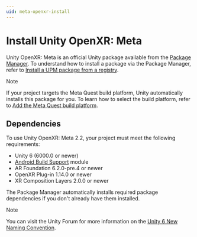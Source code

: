```yaml
---
uid: meta-openxr-install
---
```

# Install Unity OpenXR: Meta

Unity OpenXR: Meta is an official Unity package available from the [Package Manager](https://docs.unity3d.com/6000.0/Documentation/Manual/upm-ui.html). To understand how to install a package via the Package Manager, refer to [Install a UPM package from a registry](https://docs.unity3d.com/6000.0/Documentation/Manual/upm-ui-install.html).

> [!NOTE]
> If your project targets the Meta Quest build platform, Unity automatically installs this package for you. To learn how to select the build platform, refer to [Add the Meta Quest build platform](xref:meta-openxr-project-settings#build-platform).

## Dependencies

To use Unity OpenXR: Meta 2.2, your project must meet the following requirements:

* Unity 6 (6000.0 or newer)
* [Android Build Support](xref:um-android-install-dependencies) module
* AR Foundation 6.2.0-pre.4 or newer
* OpenXR Plug-in 1.14.0 or newer
* XR Composition Layers 2.0.0 or newer

The Package Manager automatically installs required package dependencies if you don't already have them installed.

> [!NOTE]
> You can visit the Unity Forum for more information on the [Unity 6 New Naming Convention](https://discussions.unity.com/t/unity-6-new-naming-convention/942214).
